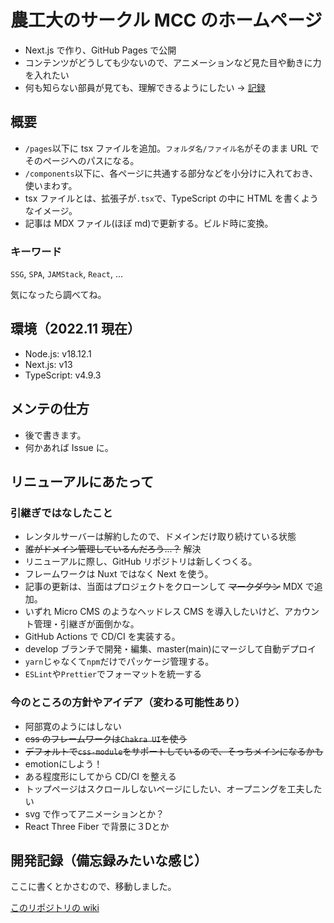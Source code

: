 # 農工大のサークル MCC のホームページ

- Next.js で作り、GitHub Pages で公開
- コンテンツがどうしても少ないので、アニメーションなど見た目や動きに力を入れたい
- 何も知らない部員が見ても、理解できるようにしたい → [記録](https://github.com/tuatmcc/mcc-website/wiki)

## 概要

- `/pages`以下に tsx ファイルを追加。`フォルダ名/ファイル名`がそのまま URL でそのページへのパスになる。
- `/components`以下に、各ページに共通する部分などを小分けに入れておき、使いまわす。
- tsx ファイルとは、拡張子が`.tsx`で、TypeScript の中に HTML を書くようなイメージ。
- 記事は MDX ファイル(ほぼ md)で更新する。ビルド時に変換。

### キーワード

`SSG`, `SPA`, `JAMStack`, `React`, ...

気になったら調べてね。

## 環境（2022.11 現在）

- Node.js: v18.12.1
- Next.js: v13
- TypeScript: v4.9.3

## メンテの仕方

- 後で書きます。
- 何かあれば Issue に。

## リニューアルにあたって

### 引継ぎではなしたこと

- レンタルサーバーは解約したので、ドメインだけ取り続けている状態
- ~~誰がドメイン管理しているんだろう...？~~ 解決
- リニューアルに際し、GitHub リポジトリは新しくつくる。
- フレームワークは Nuxt ではなく Next を使う。
- 記事の更新は、当面はプロジェクトをクローンして ~~マークダウン~~ MDX で追加。
- いずれ Micro CMS のようなヘッドレス CMS を導入したいけど、アカウント管理・引継ぎが面倒かな。
- GitHub Actions で CD/CI を実装する。
- develop ブランチで開発・編集、master(main)にマージして自動デプロイ
- `yarn`じゃなくて`npm`だけでパッケージ管理する。
- `ESLint`や`Prettier`でフォーマットを統一する

### 今のところの方針やアイデア（変わる可能性あり）

- 阿部寛のようにはしない
- ~~css のフレームワークは`Chakra UI`を使う~~
- ~~デフォルトで`css-module`をサポートしているので、そっちメインになるかも~~
- emotionにしよう！
- ある程度形にしてから CD/CI を整える
- トップページはスクロールしないページにしたい、オープニングを工夫したい
- svg で作ってアニメーションとか？
- React Three Fiber で背景に３Dとか

## 開発記録（備忘録みたいな感じ）

ここに書くとかさむので、移動しました。

[このリポジトリの wiki](https://github.com/tuatmcc/mcc-website/wiki)
